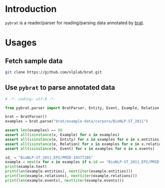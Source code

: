 # Introduction

`pybrat` is a reader/parser for reading/parsing data annotated by
[brat](https://brat.nlplab.org/index.html).

# Usages

## Fetch sample data

``` bash
git clone https://github.com/nlplab/brat.git
```

## Use `pybrat` to parse annotated data

``` python
# -*- coding: utf-8 -*-

from pybrat.parser import BratParser, Entity, Event, Example, Relation

brat = BratParser()
examples = brat.parse("brat/example-data/corpora/BioNLP-ST_2011")

assert len(examples) == 80
assert all(isinstance(x, Example) for x in examples)
assert all(isinstance(e, Entity) for x in examples for e in x.entities)
assert all(isinstance(e, Relation) for x in examples for e in x.relations)
assert all(isinstance(e, Event) for x in examples for e in x.events)

id_ = "BioNLP-ST_2011_EPI/PMID-19377285"
example = next(x for x in examples if x.id == "BioNLP-ST_2011_EPI/PMID-19377285")
print(example.text)
print(len(example.entities), next(iter(example.entities)))
print(len(example.relations), next(iter(example.relations)))
print(len(example.events), next(iter(example.events)))
```
